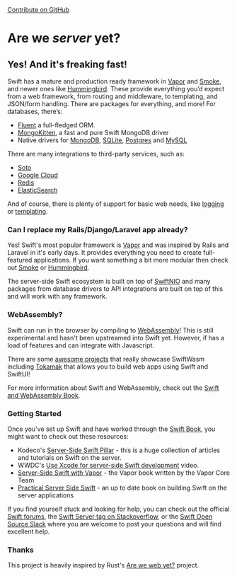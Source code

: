 <div class="github-fork-ribbon-wrapper left">
  <div class="github-fork-ribbon">
    <a href="https://github.com/brokenhandsio/are-we-server-yet" target="_blank">Contribute on GitHub</a>
  </div>
</div>

# Are we _server_ yet?
## Yes! And it's freaking fast!

Swift has a mature and production ready framework in [Vapor](https://www.vapor.codes) and [Smoke](https://github.com/amzn/smoke-framework), and newer ones like [Hummingbird](https://github.com/hummingbird-project/hummingbird). These provide everything you’d expect from a web framework, from routing and middleware, to templating, and JSON/form handling. There are packages for everything, and more! For databases, there’s:

- [Fluent](https://github.com/vapor/fluent-kit) a full-fledged ORM.
- [MongoKitten](https://github.com/orlandos-nl/MongoKitten), a fast and pure Swift MongoDB driver
- Native drivers for [MongoDB](https://github.com/mongodb/mongo-swift-driver), [SQLite](https://github.com/vapor/sqlite-nio), [Postgres](https://github.com/vapor/postgres-nio) and [MySQL](https://github.com/vapor/mysql-nio)

There are many integrations to third-party services, such as:

- [Soto](https://soto.codes)
- [Google Cloud](https://github.com/vapor-community/google-cloud)
- [Redis](https://gitlab.com/mordil/RediStack)
- [ElasticSearch](https://github.com/brokenhandsio/elasticsearch-nio-client)

And of course, there is plenty of support for basic web needs, like [logging](https://github.com/apple/swift-log) or [templating](https://github.com/JohnSundell/Plot).

### Can I replace my Rails/Django/Laravel app already?

Yes! Swift's most popular framework is [Vapor](https://www.vapor.codes) and was inspired by Rails and Laravel in it's early days. It provides everything you need to create full-featured applications. If you want something a bit more modular then check out [Smoke](https://github.com/amzn/smoke-framework) or [Hummingbird](https://github.com/hummingbird-project/hummingbird).

The server-side Swift ecosystem is built on top of [SwiftNIO](https://github.com/apple/swift-nio) and many packages from database drivers to API integrations are built on top of this and will work with any framework.

### WebAssembly?

Swift can run in the browser by compiling to [WebAssembly](https://swiftwasm.org)! This is still experimental and hasn't been upstreamed into Swift yet. However, if has a load of features and can integrate with Javascript. 

There are some [awesome projects](https://github.com/swiftwasm/awesome-swiftwasm) that really showcase SwiftWasm including [Tokamak](https://github.com/TokamakUI/Tokamak) that allows you to build web apps using Swift and SwiftUI!

For more information about Swift and WebAssembly, check out the [Swift and WebAssembly Book](https://book.swiftwasm.org).

### Getting Started

Once you've set up Swift and have worked through the [Swift Book](https://docs.swift.org/swift-book/), you might want to check out these resources:

- Kodeco's [Server-Side Swift Pillar](https://www.kodeco.com/server-side-swift) - this is a huge collection of articles and tutorials on Swift on the server.
- WWDC's [Use Xcode for server-side Swift development](https://developer.apple.com/videos/play/wwdc2022/110360/) video.
- [Server-Side Swift with Vapor](https://www.kodeco.com/books/server-side-swift-with-vapor/v3.0) - the Vapor book written by the Vapor Core Team
- [Practical Server Side Swift](https://theswiftdev.gumroad.com/l/practical-server-side-swift) - an up to date book on building Swift on the server applications

If you find yourself stuck and looking for help, you can check out the official [Swift forums](https://forums.swift.org), the [Swift Server tag on Stackoverflow](https://stackoverflow.com/questions/tagged/swift-server), or the [Swift Open Source Slack](https://join.slack.com/t/swift-server/shared_invite/zt-1a3hxb9r5-8sFU3D7JUvaP5QO1AjSivg) where you are welcome to post your questions and will find excellent help.

### Thanks

This project is heavily inspired by Rust's [Are we web yet?](https://www.arewewebyet.org) project.